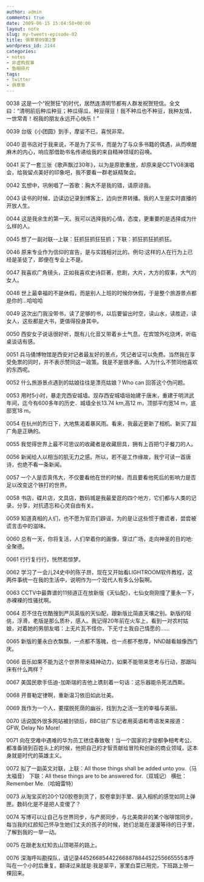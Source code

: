 ```yaml
---
author: admin
comments: true
date: 2009-06-15 15:04:58+00:00
layout: note
slug: my-tweets-episode-02
title: 俱草草09第2季
wordpress_id: 2144
categories:
- notes
- 非虚构叙事
- 鱼眼碎片
tags:
- twitter
- 俱草草
---
```


0038 这是一个“祝贺狂”的时代，居然连清明节都有人群发祝贺短信。全文曰：“清明前后种瓜种豆；种瓜得瓜，种豆得豆！我不种瓜也不种豆，我种友情，一世常青！祝我的朋友永远开心快乐！”

0039 台版《小团圆》到手，摩娑不已，喜悦非常。

0040  逛书店对于我来说，不是为了买书，而是为了与众多书籍的偶遇，从而唤醒麻木的内心，响应那借助书名传递给我的来自精神领域的召唤。

0041 买了一套三张《歌声飘过30年》，以为是原歌重放，却原来是CCTV08演唱会，给我留点美好的印象吧，我不要看一群老妖精聚会。

0042 玄想中，巩俐唱了一首歌：胸大不是我的错，请原谅我。

0043 读书的时候，边读边记录到博客上，边向世界转播。我的人生是实时直播的开放人生。

0044 这是我余生的第一天。我可以选择我的心情，态度，更重要的是选择成为什么样的人。

0045 想了一副对联--上联：狂抓狂抓狂狂抓；下联：抓狂抓狂抓抓狂。

0046 原来专业作为信仰的宣告，是与实践相对比的。例句:这样的人在行为上已经是圣徒了，即便在专业上不是。

0047 我喜欢广角镜头，正如我喜欢史诗巨著，悲剧，大片，大方的叙事，大气的女人。

0048 世上最幸福的不是休假，而是别人上班的时候你休假，于是整个旅游景点都是你的...哈哈哈

0049 这次出门我没带书，读了足够的书，以后要留出时空，读山水，读胜迹，读女人，这些都是大书，更值得投身其中。

0050 西安女子说话很好听，既有儿化音又带着乡土气息。在宾馆外吃烧烤，听临桌谈话有感。

0051 兵马俑博物馆是西安对记者最友好的景点，凭记者证可以免费。当然我在享受免票的同时，并不表示赞同这一政策。我是不是很矛盾。人为什么不赞同他喜欢的东西呢。

0052 什么旅游景点遇到的姑娘往往是漂亮姑娘？Who can 回答这个伪问题。

0053 用时5小时，暴走完西安城墙。现存西安城墙垣始建于唐末，重建于明洪武年间，迄今有600多年的历史．城墙全长13.74 km,高12 m，顶部平均宽14 m，底部宽18 m。

0054 在杭州的烈日下，大地焦渴着暴风雨。看来，我最近更新了相机、新买了超广角是正确的。

0055 我觉得世界上最不可思议的收藏者是收藏厨具，拥有上百把勺子餐刀的人。

0056 新闻给人以相当的肌无力之感。所以，若不是工作缘故，我宁可读一首唐诗，也绝不看一条新闻。

0057 一个人是否真伟大，不仅要看他在世的时候，而且要看他死后的影响力是否足以改变这个铁打的世界。

0058 书店，碟片店，文具店，数码城是我最爱逛的四个地方，它们都与人类的记录，分享，对抗遗忘和心灵自由有关。

0059 知道真相的人们，也不愿为官员们辟谣，为的是让这些惯于撒谎者，尝尝被谎言击中的滋味。

0060 总有一天，你将复活，人们举着你的画像，穿过广场，走向神圣的目的地:全聚德。

0061 行行复行行，恍然若惊梦。

0062 学习了一会儿24史中的陈子昂，现在又开始看LIGHTROOM软件教程，这两件事统一在我的生活中，说明作为一个现代人有多么分裂啊。

0063 CCTV中最靠谱的11频道正在放新版《天仙配》，七仙女刚刚撞了董永一下，赤裸裸的性骚扰啊。

0064 忍不住在优酷搜到严凤英版的天仙配，跟新版比简直天壤之别。新版的轻佻，浮滑，老版是那么质朴，感人。我记得20年前在火车上，看到一对农村姑娘，对着她的男朋友唱：上无片瓦不怪你，下无寸土我自己情愿的……

0065 新版的董永白衣飘飘，一点都不落魄，也一点都不憨厚，NND越看越像西门庆。

0066 音乐如果不能为这个世界带来精神动力，如果不能带来思考与行动，那跟叫床有什么两样？

0067 美国民歌手伍迪-加斯瑞的吉他上镌刻着一句话：这乐器能杀死法西斯。

0068 开普勒定律啊，重新温习依旧如此壮美。

0069 我作为一个人，要摆脱死荫的幽谷，找到为之活一生的幸福与美丽。

0070 话说国外很多网站被封锁后，BBC驻广东记者用英语和粤语发来报道：GFW, Delay No More!

0071 向在空难中遇难的华为员工禚佳春致敬！当一个国家的才俊都争相考考公、都准备骑到百姓头上的时候，他把自己的才智贡献给冒险和创新的商业领域，这本身就是时代的英雄主义。

0072 拟了一副英文对联，上联：All those things shall be added unto you.（马太福音） 下联：All these things are to be answered for.（双城记） 横批：Remember Me.（哈姆雷特）

0073 从淘宝买的20个120胶卷到货了，胶卷拿到手里、装入相机的感觉如同上弹匣。数码化是不是把人变傻了？

0074 写博可以让自己与世界同步，与产房同步，与北美南非的某个咖啡馆同步。每当我的红颜知己怀孕生她们丈夫的孩子的时候，她们总能在漫漫等待的日子里，了解到我的一举一动。

0075 在跟老友红知去山顶喝茶的路上。

0076 深海呼叫勘探队，请记录44526685442266887884452255665555本呼叫在一个小时后重复。翻译过来就是:我是翠平，家里白菜已用完，下班路上带一棵回来。
